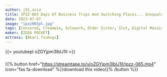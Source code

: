 ```yaml
---
author: j91.asia
title: IPZZ-065 Days Of Business Trips And Switching Places... Unequaled Beauty OL Who Brings A Man-Good Unequaled SEX For The Convenience Of Immediate Sex- Tsumugi Akari
date: 2023-07-07
image: "ipzz065pl.jpg"
tags: [Censored, Creampie, Solowork, Older Sister, Slut, Digital Mosaic, Cuckold	]
maker: [IDEA POCKET]
actress: [Akari Tsumugi]
---
```



{{< youtubepl oZGYjpm3lbIJ1ll >}}
###

{{% button href="https://streamtape.to/v/oZGYjpm3lbIJ1ll/ipzz-065.mp4" icon="fas fa-download" %}}download this video{{% /button %}}

